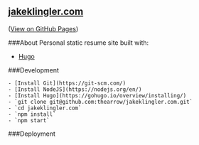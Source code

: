 [jakeklingler.com](http://jakeklingler.com)
--
([View on GitHub Pages](http://thearrow.github.io/jakeklingler.com/))

###About
Personal static resume site built with:
- [Hugo](https://gohugo.io/)


###Development
```
- [Install Git](https://git-scm.com/)
- [Install NodeJS](https://nodejs.org/en/)
- [Install Hugo](https://gohugo.io/overview/installing/)
- `git clone git@github.com:thearrow/jakeklingler.com.git`
- `cd jakeklingler.com`
- `npm install`
- `npm start`
```

###Deployment
```
```
